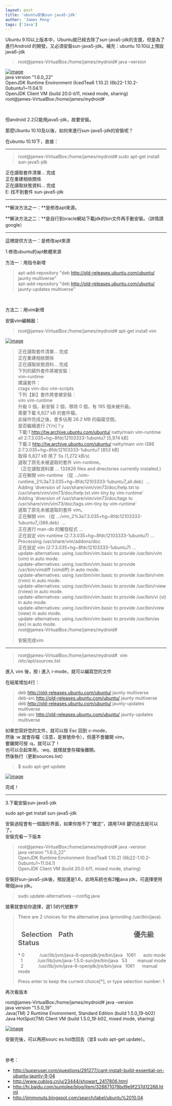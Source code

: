```yaml
---
layout: post
title: 'ubuntu安裝sun-java5-jdk'
author: 'James Peng'
tags: ['Java']
---
```


Ubuntu
9.10以上版本中，Ubuntu就已經去除了sun-java5-jdk的支援，但是為了進行Android
的開發，又必須安裝sun-java5-jdk。補充：ubuntu 10.10以上預設java6-jdk

> root@james-VirtualBox:/home/james/mydroid\# java –version

[![image](http://lh5.ggpht.com/-i9a1LhtrBpA/TjEQJ2XUNxI/AAAAAAAAJqc/OPIru501xkk/image_thumb%25255B5%25255D.png?imgmax=800 "image")](http://lh6.ggpht.com/-moo_XBXwasM/TjEQJYuTB5I/AAAAAAAAJqY/Burcwzh6Ki0/s1600-h/image%25255B9%25255D.png)  
java version "1.6.0\_22"  
OpenJDK Runtime Environment (IcedTea6 1.10.2)
(6b22-1.10.2-0ubuntu1\~11.04.1)  
OpenJDK Client VM (build 20.0-b11, mixed mode, sharing)  
root@james-VirtualBox:/home/james/mydroid\#  

 

但android 2.2只能用java5-jdk，故要安裝。

那麼Ubuntu 10.10及以後，如何來進行sun-java5-jdk的安裝呢？

在ubuntu 10.10下，直接：

* * * * *

> root@james-VirtualBox:/home/james/mydroid\# sudo apt-get install
> sun-java5-jdk

正在讀取套件清單... 完成  
正在重建相依關係           
正在讀取狀態資料... 完成  
E: 找不到套件 sun-java5-jdk

* * * * *

**解決方法之一：**是修改apt來源。

**解決方法之二：**是自行到oracle網站下載jdk的bin文件再手動安裝。（詳情請google）

* * * * *

這裡提供方法一：是修改apt來源

1.修改ubuntu的apt軟體來源

方法一：用指令新增

> apt-add-repository "deb http://old-releases.ubuntu.com/ubuntu/ jaunty
> multiverse"  
> apt-add-repository "deb http://old-releases.ubuntu.com/ubuntu/
> jaunty-updates multiverse"

 

方法二：用vim新增

安裝vim編輯器：

> root@james-VirtualBox:/home/james/mydroid\# apt-get install vim

[![image](http://lh5.ggpht.com/-KJlakEm6_pE/TjEQLlF9zXI/AAAAAAAAJqk/WGDvYhLvJ-w/image_thumb%25255B11%25255D.png?imgmax=800 "image")](http://lh3.ggpht.com/-aqHwZUuMrBo/TjEQKr0vO_I/AAAAAAAAJqg/0xD8AV-vcT0/s1600-h/image%25255B21%25255D.png)

>   
> 正在讀取套件清單... 完成  
> 正在重建相依關係  
> 正在讀取狀態資料... 完成  
> 下列的額外套件將被安裝：  
> vim-runtime  
> 建議套件：  
> ctags vim-doc vim-scripts  
> 下列【新】套件將會被安裝：  
> vim vim-runtime  
> 升級 0 個，新安裝 2 個，移除 0 個，有 195 個未被升級。  
> 需要下載 6,827 kB 的套件檔。  
> 此操作完成之後，會多佔用 28.2 MB 的磁碟空間。  
> 是否繼續進行 [Y/n]？y  
> 下載:1 http://tw.archive.ubuntu.com/ubuntu/ natty/main vim-runtime all
> 2:7.3.035+hg\~8fdc12103333-1ubuntu7 [5,974 kB]  
> 下載:2 http://tw.archive.ubuntu.com/ubuntu/ natty/main vim i386
> 2:7.3.035+hg\~8fdc12103333-1ubuntu7 [853 kB]  
> 取得 6,827 kB 用了 5s (1,272 kB/s)  
> 選取了原先未被選取的套件 vim-runtime。  
> （正在讀取資料庫 ... 133826 files and directories currently
> installed.)  
> 正在解開 vim-runtime （從
> .../vim-runtime\_2%3a7.3.035+hg\~8fdc12103333-1ubuntu7\_all.deb）...  
> Adding 'diversion of /usr/share/vim/vim73/doc/help.txt to
> /usr/share/vim/vim73/doc/help.txt.vim-tiny by vim-runtime'  
> Adding 'diversion of /usr/share/vim/vim73/doc/tags to
> /usr/share/vim/vim73/doc/tags.vim-tiny by vim-runtime'  
> 選取了原先未被選取的套件 vim。  
> 正在解開 vim （從
> .../vim\_2%3a7.3.035+hg\~8fdc12103333-1ubuntu7\_i386.deb）...  
> 正在進行 man-db 的觸發程式 ...  
> 正在設定 vim-runtime (2:7.3.035+hg\~8fdc12103333-1ubuntu7) ...  
> Processing /usr/share/vim/addons/doc  
> 正在設定 vim (2:7.3.035+hg\~8fdc12103333-1ubuntu7) ...  
> update-alternatives: using /usr/bin/vim.basic to provide /usr/bin/vim
> (vim) in auto mode.  
> update-alternatives: using /usr/bin/vim.basic to provide
> /usr/bin/vimdiff (vimdiff) in auto mode.  
> update-alternatives: using /usr/bin/vim.basic to provide /usr/bin/rvim
> (rvim) in auto mode.  
> update-alternatives: using /usr/bin/vim.basic to provide
> /usr/bin/rview (rview) in auto mode.  
> update-alternatives: using /usr/bin/vim.basic to provide /usr/bin/vi
> (vi) in auto mode.  
> update-alternatives: using /usr/bin/vim.basic to provide /usr/bin/view
> (view) in auto mode.  
> update-alternatives: using /usr/bin/vim.basic to provide /usr/bin/ex
> (ex) in auto mode.  
> root@james-VirtualBox:/home/james/mydroid\#
>
> 安裝完成vim

* * * * *

> root@james-VirtualBox:/home/james/mydroid\#  vim
> /etc/apt/sources.list

進入 vim 後，按 i 進入 i-mode，就可以編寫您的文件

在結尾增加4行：

> deb http://old-releases.ubuntu.com/ubuntu/ jaunty multiverse  
> deb-src http://old-releases.ubuntu.com/ubuntu/ jaunty multiverse  
> deb http://old-releases.ubuntu.com/ubuntu/ jaunty-updates multiverse  
> deb-src http://old-releases.ubuntu.com/ubuntu/ jaunty-updates
> multiverse

如果您寫好您的文件，就可以按 Esc 回到 c-mode，  
然後 :w 就會存檔（注意，是冒號命令），但還不會離開 vim，  
要離開可按 :q，就可以了！  
也可以合起來用，:wq，就樣就會存檔後離開。  
然後執行（更新sources.list）

> \$ sudo apt-get update

[![image](http://lh5.ggpht.com/-EweRSxJ0X5E/TjEQNXs6JyI/AAAAAAAAJqs/yXa8TKRQhiA/image_thumb%25255B8%25255D.png?imgmax=800 "image")](http://lh5.ggpht.com/-qCPL-XxoCBY/TjEQMpJp-UI/AAAAAAAAJqo/_ZhNZudIdAc/s1600-h/image%25255B14%25255D.png)

完成！

* * * * *

3.下載安裝sun-java5-jdk

sudo apt-get install sun-java5-jdk

安裝過程會有一個圖形界面，如果你按不了“確定”，請用TAB
鍵切過去就可以了。  
安裝完看一下版本

> root@james-VirtualBox:/home/james/mydroid\# java -version  
> java version "1.6.0\_22"  
> OpenJDK Runtime Environment (IcedTea6 1.10.2)
> (6b22-1.10.2-0ubuntu1\~11.04.1)  
> OpenJDK Client VM (build 20.0-b11, mixed mode, sharing)

安裝好sun-java5-jdk後，預設還是1.6，此時系統也有2種java
jdk，可選擇使用哪個java jdk。

> sudo update-alternatives --config java

接著就會給你選擇，選1.5的代號數字

> There are 2 choices for the alternative java (providing
> /usr/bin/java).
>
>   Selection    Path                                      優先級 
> Status  
> ------------------------------------------------------------  
> \* 0            /usr/lib/jvm/java-6-openjdk/jre/bin/java   1061     
> auto mode  
>   1            /usr/lib/jvm/java-1.5.0-sun/jre/bin/java   53       
> manual mode  
>   2            /usr/lib/jvm/java-6-openjdk/jre/bin/java   1061     
> manual mode
>
> Press enter to keep the current choice[\*], or type selection number:
> 1  

再次看版本

root@james-VirtualBox:/home/james/mydroid\# java -version  
java version "1.5.0\_19"  
Java(TM) 2 Runtime Environment, Standard Edition (build 1.5.0\_19-b02)  
Java HotSpot(TM) Client VM (build 1.5.0\_19-b02, mixed mode, sharing)  

[![image](http://lh3.ggpht.com/-Wc3Kku-KIlE/TjEQOhe3o8I/AAAAAAAAJq0/EUMQaItYDMw/image_thumb%25255B10%25255D.png?imgmax=800 "image")](http://lh5.ggpht.com/-Xb0-iRBXMdg/TjEQOAdfVpI/AAAAAAAAJqw/K41TGxfiYR8/s1600-h/image%25255B18%25255D.png)  

安裝完後，可以再把sourc es.list改回去（並\$ sudo apt-get update）。

 

參考：

-   <http://superuser.com/questions/291277/cant-install-build-essential-on-ubuntu-jaunty-9-04>
-   <http://www.cublog.cn/u/23444/showart_2417806.html>
-   <http://hi.baidu.com/suntolee/blog/item/328871078bd9e9f237d12268.html>
-   <http://jimmynuts.blogspot.com/search/label/ubuntu%2010.04>

